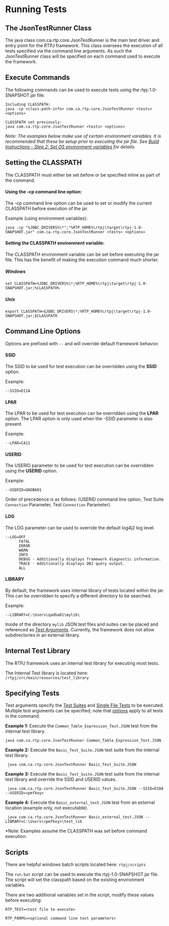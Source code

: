 # Running Tests

## The JsonTestRunner Class

The java class com.ca.rtp.core.JsonTestRunner is the main test driver and entry point for the RTPJ framework.  This
class oversees the execution of all tests specified via the command line arguments.  As such the JsonTestRunner
class will be specified on each command used to execute the framework.

## Execute Commands

The following commands can be used to execute tests using the rtpj-1.0-SNAPSHOT.jar file:

    Including CLASSPATH:
    java -cp <class-path-info> com.ca.rtp.core.JsonTestRunner <tests> <options>

    CLASSPATH set previously:
    java com.ca.rtp.core.JsonTestRunner <tests> <options>

*Note: The examples below make use of certain environment variables.  It is recommended that these be setup prior
to executing the jar file. See [Build Instructions - Step 2: Set OS environment variables](build-instructions.md) for details.*

## Setting the CLASSPATH

The CLASSPATH must either be set before or be specified inline as part of the command.

#### Using the -cp command line option:

The -cp command line option can be used to set or modify the current CLASSPATH before execution of the jar.

Example (using environment variables):

    java -cp "%JDBC_DRIVERS%\*";"%RTP_HOME%\rtpj\target\rtpj-1.0-SNAPSHOT.jar" com.ca.rtp.core.JsonTestRunner <tests> <options>

#### Setting the CLASSPATH environment variable:

The CLASSPATH environment variable can be set before executing the jar file.  This has the benefit of making the execution
command much shorter.

##### Windows

    set CLASSPATH=%JDBC_DRIVERS%\*;%RTP_HOME%\rtpj\target\rtpj-1.0-SNAPSHOT.jar;%CLASSPATH%

##### Unix

    export CLASSPATH=$JDBC_DRIVERS\*;%RTP_HOME%\rtpj\target\rtpj-1.0-SNAPSHOT.jar;$CLASSPATH

## Command Line Options

Options are prefixed with `--` and will override default framework behavior.

#### SSID

The SSID to be used for test execution can be overridden using the __SSID__ option.

Example:

    --SSID=D11A

#### LPAR

The LPAR to be used for test execution can be overridden using the __LPAR__ option.  The LPAR option is only
used when the -SSID parameter is also present.

Example:

    --LPAR=CA11

#### USERID

The USERID parameter to be used for test execution can be overridden using the __USERID__ option.

Example:

    --USERID=QADBA01

Order of precedence is as follows: (USERID command line option, Test Suite `Connection` Parameter, Test `Connection` Parameter).

#### LOG

The LOG parameter can be used to override the default log4j2 log level.

    --LOG=OFF
          FATAL
          ERROR
          WARN
          INFO
          DEBUG - Additionally displays framework diagnostic information.
          TRACE - Additionally displays DB2 query output.
          ALL

#### LIBRARY

By default, the framework uses internal library of tests located within the jar.
This can be overridden to specify a different directory to be searched.

Example:

    --LIBRARY=C:\Users\qadba01\mylib\

Inside of the directory `mylib` JSON test files and suites can be placed and referenced as [Test Arguments](#test-arguments).
Currently, the framework does not allow subdirectories in an external library.

## Internal Test Library

The RTPJ framework uses an internal test library for executing most tests.

The Internal Test library is located here: `/rtpj/src/main/resources/test_library`

## Specifying Tests

Test arguments specify the [Test Suites](json/test-suites) and [Single File Tests](json/single-file-tests) to be executed.
Multiple test arguments can be specified; note that [options](#options) apply to all tests in the command.

__Example 1:__ Execute the `Common_Table_Expression_Test.JSON` test from the internal test library.

    java com.ca.rtp.core.JsonTestRunner Common_Table_Expression_Test.JSON

__Example 2:__ Execute the `Basic_Test_Suite.JSON` test suite from the internal test library.

     java com.ca.rtp.core.JsonTestRunner Basic_Test_Suite.JSON

__Example 3:__ Execute the `Basic_Test_Suite.JSON` test suite from the internal test library and override the SSID and USERID values.

     java com.ca.rtp.core.JsonTestRunner Basic_Test_Suite.JSON --SSID=D10A --USERID=<pmfkey>

__Example 4:__ Execute the `Basic_external_test.JSON` test from an external location (example only, not executable).

     java com.ca.rtp.core.JsonTestRunner Basic_external_test.JSON --LIBRARY=C:\Users\<pmfkey>\test_lib

*Note: Examples assume the CLASSPATH was set before command execution.

## Scripts

There are helpful windows batch scripts located here: `rtpj/scripts`

The `run.bat` script can be used to execute the rtpj-1.0-SNAPSHOT.jar file.
The script will set the classpath based on the existing environment variables.

There are two additional variables set in the script, modify these values before executing:

    RTP_TEST=<test file to execute>

    RTP_PARMS=<optional command line test parameters>